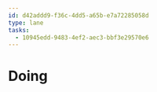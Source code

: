 ```yaml
---
id: d42addd9-f36c-4dd5-a65b-e7a72285058d
type: lane
tasks:
  - 10945edd-9483-4ef2-aec3-bbf3e29570e6
---
```


# Doing
